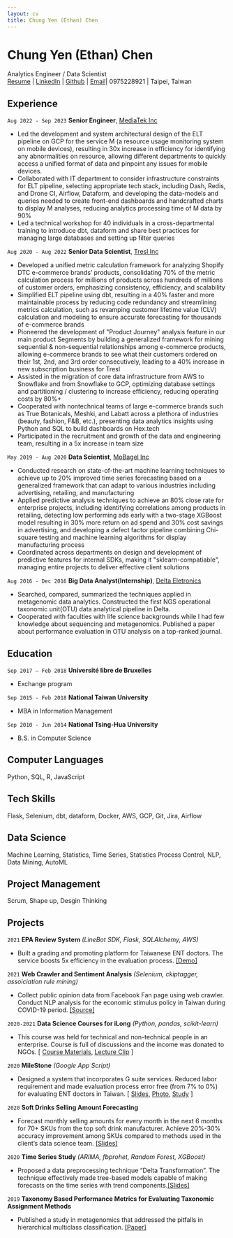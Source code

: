 ```yaml
---
layout: cv
title: Chung Yen (Ethan) Chen
---
```

# Chung Yen (Ethan) Chen

<div id="webaddress">
Analytics Engineer / Data Scientist

<br>
    <a href="https://ethancychen-tw.github.io/markdown-cv/">Resume</a> |
    <a href="https://www.linkedin.com/in/ethancychen/">LinkedIn</a> | 
    <a href="https://github.com/ethancychen-tw">Github</a> | 
    <a href="mailto:ethan.cychen@gmail.com">Email</a>|
    0975228921 | Taipei, Taiwan
</div>

## Experience

`Aug 2022 - Sep 2023`
__Senior Engineer__, [MediaTek Inc](https://i.mediatek.com/)

- Led the development and system architectural design of the ELT pipeline on GCP for the service M (a resource usage monitoring system on mobile devices), resulting in 30x increase in efficiency for identifying any abnormalities on resource, allowing different departments to quickly access a unified format of data and pinpoint any issues for mobile devices.
- Collaborated with IT department to consider infrastructure constraints for ELT pipeline, selecting appropriate tech stack, including Dash, Redis, and Drone CI, Airflow, Dataform, and developing the data-models and queries needed to create front-end dashboards and handcrafted charts to display M analyses, reducing analytics processing time of M data by 90%
- Led a technical workshop for 40 individuals in a cross-departmental training to introduce dbt, dataform and share best practices for managing large databases and setting up filter queries

`Aug 2020 - Aug 2022`
__Senior Data Scientist__, [Tresl Inc](https://www.tresl.co/)

- Developed a unified metric calculation framework for analyzing Shopify DTC e-commerce brands’ products, consolidating 70% of the metric calculation process for millions of products across hundreds of millions of customer orders, emphasizing consistency, efficiency, and scalability
- Simplified ELT pipeline using dbt, resulting in a 40% faster and more maintainable process by reducing code redundancy and streamlining metrics calculation, such as revamping customer lifetime value (CLV) calculation and modeling to ensure accurate forecasting for thousands of e-commerce brands
- Pioneered the development of "Product Journey" analysis feature in our main product Segments by building a generalized framework for mining sequential & non-sequential relationships among e-commerce products, allowing e-commerce brands to see what their customers ordered on their 1st, 2nd, and 3rd order consecutively, leading to a 40% increase in new subscription business for Tresl
- Assisted in the migration of core data infrastructure from AWS to Snowflake and from Snowflake to GCP, optimizing database settings and partitioning / clustering to increase efficiency, reducing operating costs by 80%+
- Cooperated with nontechnical teams of large e-commerce brands such as True Botanicals, Meshki, and Labatt across a plethora of industries (beauty, fashion, F&B, etc.), presenting data analytics insights using Python and SQL to build dashboards on Hex.tech
- Participated in the recruitment and growth of the data and engineering team, resulting in a 5x increase in team size

`May 2019 - Aug 2020`
__Data Scientist__, [MoBagel Inc](https://mobagel.com/)

- Conducted research on state-of-the-art machine learning techniques to achieve up to 20% improved time series forecasting based on a generalized framework that can adapt to various industries including advertising, retailing, and manufacturing
- Applied predictive analysis techniques to achieve an 80% close rate for enterprise projects, including identifying correlations among products in retailing, detecting low performing ads early with a two-stage XGBoost model resulting in 30% more return on ad spend and 30% cost savings in advertising, and developing a defect factor pipeline combining Chi-square testing and machine learning algorithms for display manufacturing process
- Coordinated across departments on design and development of predictive features for internal SDKs, making it "sklearn-compatiable", managing entire projects to deliver effective client solutions

`Aug 2016 - Dec 2016`
__Big Data Analyst(Internship)__, [Delta Eletronics](https://www.deltaww.com/en-US/index)
- Searched, compared, summarized the techniques applied in metagenomic data analytics. Constructed the first NGS operational taxonomic unit(OTU) data analytical pipeline in Delta.  
- Cooperated with faculties with life science backgrounds while I had few knowledge about sequencing and metagenomics. Published a paper about performance evaluation in OTU analysis on a top-ranked journal. 

## Education

`Sep 2017 – Feb 2018`
__Université libre de Bruxelles__

- Exchange program					 

`Sep 2015 - Feb 2018`
__National Taiwan University__

- MBA in Information Management

`Sep 2010 - Jun 2014`
__National Tsing-Hua University__

- B.S. in Computer Science

## Computer Languages
Python, SQL, R, JavaScript

## Tech Skills
Flask, Selenium, dbt, dataform, Docker, AWS, GCP, Git, Jira, Airflow

## Data Science
Machine Learning, Statistics, Time Series, Statistics Process Control, NLP, Data Mining, AutoML

## Project Management
Scrum, Shape up, Desgin Thinking

## Projects
`2021`
__EPA Review System__ _(LineBot SDK, Flask, SQLAlchemy, AWS)_ 

- Built a grading and promoting platform for Taiwanese ENT doctors. The service boosts 5x efficiency in the evaluation process. [[Demo]](https://www.youtube.com/watch?v=nB1bcGiC-Fg)

`2021`
__Web Crawler and Sentiment Analysis__ _(Selenium, ckiptagger, assoiciation rule mining)_ 

- Collect public opinion data from Facebook Fan page using web crawler. Conduct NLP analysis for the economic stimulus policy in Taiwan during COVID-19 period. [[Source]](https://github.com/ethancychen-tw/sentiment_analysis)

`2020-2021`
__Data Science Courses for iLong__ _(Python, pandas, scikit-learn)_

- This course was held for technical and non-technical people in an enterprise. Course is full of discussions and the income was donated to NGOs. [ [Course Materials](https://github.com/ethancychen-tw/Data_Science_Course_iLong), [Lecture Clip](https://youtu.be/Gn62vAyiky0) ]

`2020` 
__MileStone__ _(Google App Script)_ 

- Designed a system that incorporates G suite services. Reduced labor requirement and made evaluation process error free (from 7% to 0%) for evaluating ENT doctors in Taiwan. [ [Slides](https://docs.google.com/presentation/d/1YEUjbNgPbPLiWXkv2tDMZdm91YBhpvklIsEJi8EuSbk/edit?usp=sharing), [Photo](https://www.facebook.com/GDG.Taoyuan/posts/634692820616262), [Study](https://www.airitilibrary.com/Publication/alDetailedMesh?DocID=10196102-202109-202109100001-202109100001-155-163) ]

`2020`
__Soft Drinks Selling Amount Forecasting__ 

- Forecast monthly selling amounts for every month in the next 6 months for 70+ SKUs from the top soft drink manufacturer.  Achieve 20%-30% accuracy improvement among SKUs compared to methods used in the client’s data science team. [[Slides]](https://drive.google.com/file/d/1zSSvhwHYQ7KeAv1TpuGK68bM22ribpYv/view)

`2020`
__Time Series Study__  _(ARIMA, fbprohet, Random Forest, XGBoost)_ 

- Proposed a data preprocessing technique “Delta Transformation”. The technique effectively made tree-based models capable of making forecasts on the time series with trend components.[[Slides]](https://drive.google.com/file/d/1zoOWbdjLv7xqhk1bVw7-llSBszcZx1u7/view)

`2019`
__Taxonomy Based Performance Metrics for Evaluating Taxonomic Assignment Methods__ 

- Published a study in metagenomics that addressed the pitfalls in hierarchical multiclass classification. [[Paper]](https://bmcbioinformatics.biomedcentral.com/articles/10.1186/s12859-019-2896-0)

<!-- ### Footer

Last updated: May 2013 -->


